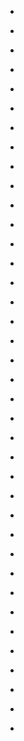 
- [](/2020/04/fmkm2t3/)

- [](/2019/11/b4op_a_h17a/)

- [](/2019/03/ej6prj0/)

- [](/2019/02/egarnic/)

- [](/2018/11/1060380491281502208/)

- [](/2018/08/e4x6bza/)

- [](/2018/06/e07mnfl/)

- [](/2018/01/10156316193913912-1/)

- [](/2018/01/10156316193913912-0/)

- [](/2017/02/10155335684828912-0/)

- [](/2017/01/10155323095923912-0/)

- [](/2017/01/10155307112053912-0/)

- [](/2017/01/10155256940218912-0/)

- [](/2017/01/10155246179153912-0/)

- [](/2015/12/10154261448528912-0/)

- [](/2015/10/10154151930988912-0/)

- [](/2015/07/10153947762518912-0/)

- [](/2014/11/2mg5qw/)

- [](/2014/10/2jk5lp/)

- [](/2014/08/2eys0s/)

- [](/2014/08/2dt259/)

- [](/2014/06/ci32qbi/)

- [](/2014/06/27p4jq/)

- [](/2014/05/25y082/)

- [](/2014/05/ch97d3v/)

- [](/2014/05/ch97xq9/)

- [](/2014/03/21qljl/)

- [](/2014/03/21qlim/)

- [](/2014/03/cgf1109/)

- [](/2014/03/cgfkg0k/)

- [](/2014/03/cgad1hu/)

- [](/2014/01/cehq254/)

- [](/2013/12/1tjkv0/)

- [](/2013/12/ce92zos/)

- [](/2013/12/cdvvy0j/)

- [](/2013/06/349164796559650816/)

- [](/2013/02/304396302471528448/)

- [](/2013/02/304393297340809216/)
